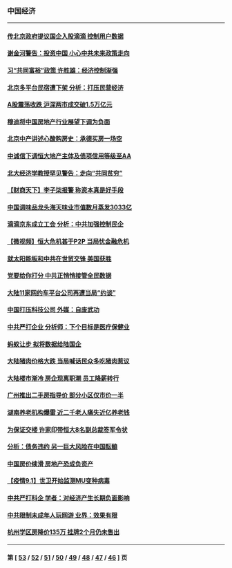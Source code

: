### 中国经济
---
#### [传北京政府提议国企入股滴滴 控制用户数据](../../pages/ncid283/n13208618.md) 
#### [谢金河警告：投资中国 小心中共未来政策走向](../../pages/ncid283/n13207893.md) 
#### [习“共同富裕”政策 许胜雄：经济控制渐强](../../pages/ncid283/n13208288.md) 
#### [北京多平台民宿遭下架 分析：打压民营经济](../../pages/ncid283/n13207929.md) 
#### [A股震荡收跌 沪深两市成交破1.5万亿元](../../pages/ncid283/n13207731.md) 
#### [穆迪将中国房地产行业展望下调为负面](../../pages/ncid283/n13207065.md) 
#### [北京中产讲述心酸购房史：承德买房一场空](../../pages/ncid283/n13203707.md) 
#### [中诚信下调恒大地产主体及债项信用等级至AA](../../pages/ncid283/n13206642.md) 
#### [北大经济学教授罕见警告：走向“共同贫穷”](../../pages/ncid283/n13206414.md) 
#### [【财商天下】李子柒报警 称资本真是好手段](../../pages/ncid283/n13205829.md) 
#### [中国调味品龙头海天味业市值数月蒸发3033亿](../../pages/ncid283/n13206427.md) 
#### [滴滴京东成立工会 分析：中共加强控制民企](../../pages/ncid283/n13206019.md) 
#### [【微视频】恒大危机甚于P2P 当局忧金融危机](../../pages/ncid283/n13205530.md) 
#### [就太阳能板和中共在世贸交锋 美国获胜](../../pages/ncid283/n13206020.md) 
#### [党要给你打分 中共正悄悄接管全民数据](../../pages/ncid283/n13205961.md) 
#### [大陆11家网约车平台公司再遭当局“约谈”](../../pages/ncid283/n13205532.md) 
#### [中国打压科技公司 外媒：自废武功](../../pages/ncid283/n13205405.md) 
#### [中共严打企业 分析师：下个目标是医疗保健业](../../pages/ncid283/n13205415.md) 
#### [蚂蚁让步 拟将数据给陆国企](../../pages/ncid283/n13205353.md) 
#### [大陆猪肉价格大跌 当局喊话民众多吃猪肉惹议](../../pages/ncid283/n13204642.md) 
#### [大陆楼市渐冷 房企现离职潮 员工降薪转行](../../pages/ncid283/n13205133.md) 
#### [广州推出二手房指导价 部分小区仅市价一半](../../pages/ncid283/n13204161.md) 
#### [湖南养老机构爆雷 近二千老人痛失近亿养老钱](../../pages/ncid283/n13204307.md) 
#### [为保证交楼 许家印带恒大8名副总裁签军令状](../../pages/ncid283/n13203734.md) 
#### [分析：债务违约 另一巨大风险在中国酝酿](../../pages/ncid283/n13203630.md) 
#### [中国房价续滑 房地产恐成负资产](../../pages/ncid283/n13202919.md) 
#### [【疫情9.1】世卫开始监测MU变种病毒](../../pages/ncid283/n13202521.md) 
#### [中共严打科企 学者：对经济产生长期负面影响](../../pages/ncid283/n13202479.md) 
#### [中共限制未成年人玩网游 业界：效果有限](../../pages/ncid283/n13202304.md) 
#### [杭州学区房降价135万 挂牌2个月仍未售出](../../pages/ncid283/n13201801.md) 

---
#### 第 [ [53](./53.md) / [52](./52.md) / [51](./51.md) / [50](./50.md) / [49](./49.md) / [48](./48.md) / [47](./47.md) / [46](./46.md) ] 页
